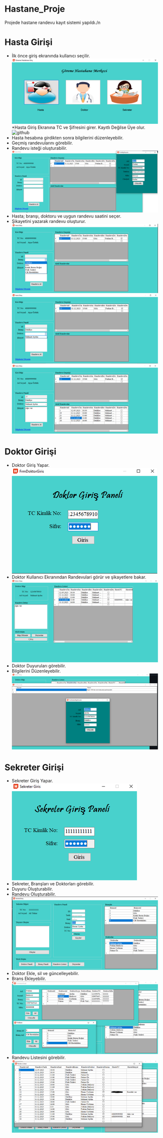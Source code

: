 # Hastane_Proje 
Projede hastane randevu kayıt sistemi yapıldı./n
# Hasta Girişi
* İlk önce giriş ekranında kullanıcı seçilir.
![github](Hastane_Giris.PNG)
*Hasta Giriş Ekranına TC ve Şifresini girer. Kayıtlı Değilse Üye olur.
![github](Hasta_Giriş_Paneli.PNG)
* Hasta hesabına girdikten sonra bilgilerini düzenleyebilir.
* Geçmiş randevularını görebilir.
* Randevu isteği oluşturabilir.
![github](Hasta_bilgiler.png)
* Hasta; branşı, doktoru ve uygun randevu saatini seçer.
* Şikayetini yazarak randevu oluşturur.
![github](Hasta_bilgiler1.png)
![github](Hasta_bilgiler2.PNG)
![github](Hasta_bilgier3.PNG)
# Doktor Girişi
* Doktor Giriş Yapar.                                
![image](Doktor_Giris.PNG)
* Doktor Kullanıcı Ekranından Randevulari görür ve şikayetlere bakar.
![image](doktor.detay.PNG)
* Doktor Duyuruları görebilir.
* Bilgilerini Düzenleyebilir.
![image](doktor_detay1.PNG)
# Sekreter Girişi
* Sekreter Giriş Yapar.                                 
![image](sekreter_giris_paneli.PNG)
* Sekreter, Branşları ve Doktorları görebilir.
* Duyuru Oluşturabilir.
* Randevu Oluşturabilir.
![image](sekreter_detay.PNG)
* Doktor Ekle, sil ve güncelleyebilir.
* Brans Ekleyebilir.
![image](sekreter_detay1.PNG)
* Randevu Listesini görebilir.
![image](randevu.PNG)

